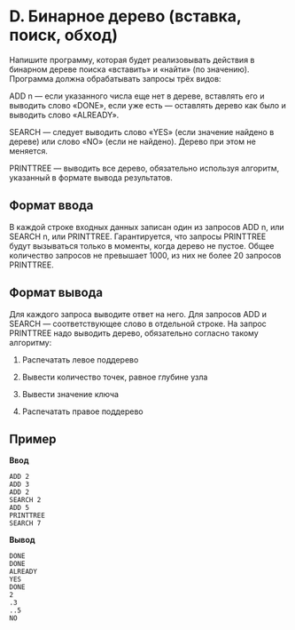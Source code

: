 # D. Бинарное дерево (вставка, поиск, обход)  

Напишите программу, которая будет реализовывать действия в бинарном дереве поиска «вставить» и «найти» (по значению). Программа должна обрабатывать запросы трёх видов:

ADD n — если указанного числа еще нет в дереве, вставлять его и выводить слово «DONE», если уже есть — оставлять дерево как было и выводить слово «ALREADY».

SEARCH — следует выводить слово «YES» (если значение найдено в дереве) или слово «NO» (если не найдено). Дерево при этом не меняется.

PRINTTREE — выводить все дерево, обязательно используя алгоритм, указанный в формате вывода результатов.

## Формат ввода

В каждой строке входных данных записан один из запросов ADD n, или SEARCH n, или PRINTTREE. Гарантируется, что запросы PRINTTREE будут вызываться только в моменты, когда дерево не пустое. Общее количество запросов не превышает 1000, из них не более 20 запросов PRINTTREE.  

## Формат вывода

Для каждого запроса выводите ответ на него. Для запросов ADD и SEARCH — соответствующее слово в отдельной строке. На запрос PRINTTREE надо выводить дерево, обязательно согласно такому алгоритму:

1) Распечатать левое поддерево

2) Вывести количество точек, равное глубине узла

3) Вывести значение ключа

4) Распечатать правое поддерево  

## Пример  
**Ввод**  
```
ADD 2
ADD 3
ADD 2
SEARCH 2
ADD 5
PRINTTREE
SEARCH 7
```  
**Вывод**  
```
DONE
DONE
ALREADY
YES
DONE
2
.3
..5
NO
```